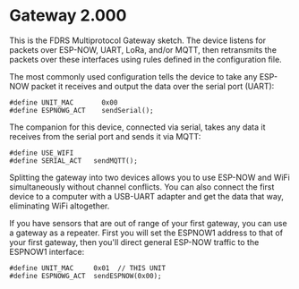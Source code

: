 # Gateway 2.000

This is the FDRS Multiprotocol Gateway sketch. The device listens for packets over ESP-NOW, UART, LoRa, and/or MQTT, then retransmits the packets over these interfaces using rules defined in the configuration file.

The most commonly used configuration tells the device to take any ESP-NOW packet it receives and output the data over the serial port (UART):
```
#define UNIT_MAC       0x00
#define ESPNOWG_ACT    sendSerial();
```
The companion for this device, connected via serial, takes any data it receives from the serial port and sends it via MQTT:
```
#define USE_WIFI
#define SERIAL_ACT   sendMQTT();
```
Splitting the gateway into two devices allows you to use ESP-NOW and WiFi simultaneously without channel conflicts. You can also connect the first device to a computer with a USB-UART adapter and get the data that way, eliminating WiFi altogether.

If you have sensors that are out of range of your first gateway, you can use a gateway as a repeater. First you will set the ESPNOW1 address to that of your first gateway, then you'll direct general ESP-NOW traffic to the ESPNOW1 interface:
```
#define UNIT_MAC     0x01  // THIS UNIT
#define ESPNOWG_ACT  sendESPNOW(0x00);
```
